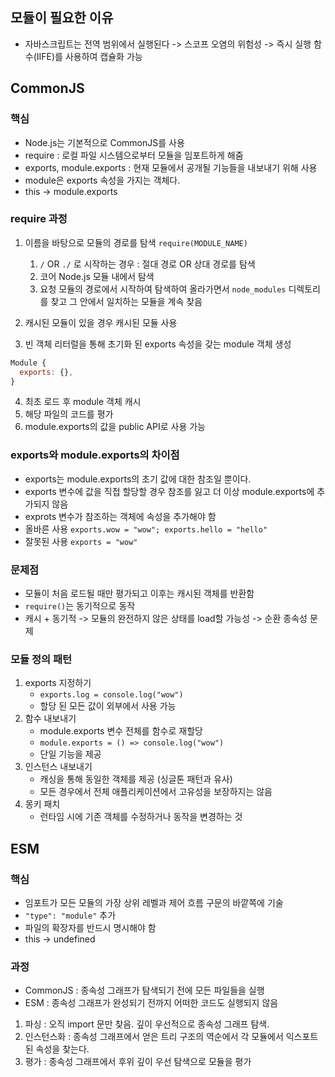 ## 모듈이 필요한 이유

- 자바스크립트는 전역 범위에서 실행된다 -> 스코프 오염의 위험성 -> 즉시 실행 함수(IIFE)를 사용하여 캡슐화 가능

## CommonJS

### 핵심

- Node.js는 기본적으로 CommonJS를 사용
- require : 로컬 파일 시스템으로부터 모듈을 임포트하게 해줌
- exports, module.exports : 현재 모듈에서 공개될 기능들을 내보내기 위해 사용
- module은 exports 속성을 가지는 객체다.
- this -> module.exports

### require 과정

1. 이름을 바탕으로 모듈의 경로를 탐색 `require(MODULE_NAME)`

   1. `/` OR `./` 로 시작하는 경우 : 절대 경로 OR 상대 경로를 탐색
   2. 코어 Node.js 모듈 내에서 탐색
   3. 요청 모듈의 경로에서 시작하여 탐색하여 올라가면서 `node_modules` 디렉토리를 찾고 그 안에서 일치하는 모듈을 계속 찾음

2. 캐시된 모듈이 있을 경우 캐시된 모듈 사용
3. 빈 객체 리터럴을 통해 초기화 된 exports 속성을 갖는 module 객체 생성

```javascript
Module {
  exports: {},
}
```

4. 최초 로드 후 module 객체 캐시
5. 해당 파일의 코드를 평가
6. module.exports의 값을 public API로 사용 가능

### exports와 module.exports의 차이점

- exports는 module.exports의 초기 값에 대한 참조일 뿐이다.
- exports 변수에 값을 직접 할당할 경우 참조를 잃고 더 이상 module.exports에 추가되지 않음
- exprots 변수가 참조하는 객체에 속성을 추가해야 함
- 올바른 사용 `exports.wow = "wow"; exports.hello = "hello"`
- 잘못된 사용 `exports = "wow"`

### 문제점

- 모듈이 처음 로드될 때만 평가되고 이후는 캐시된 객체를 반환함
- `require()`는 동기적으로 동작
- 캐시 + 동기적 -> 모듈의 완전하지 않은 상태를 load할 가능성 -> 순환 종속성 문제

### 모듈 정의 패턴

1. exports 지정하기
   - `exports.log = console.log("wow")`
   - 할당 된 모든 값이 외부에서 사용 가능
2. 함수 내보내기
   - module.exports 변수 전체를 함수로 재할당
   - `module.exports = () => console.log("wow")`
   - 단일 기능을 제공
3. 인스턴스 내보내기
   - 캐싱을 통해 동일한 객체를 제공 (싱글톤 패턴과 유사)
   - 모든 경우에서 전체 애플리케이션에서 고유성을 보장하지는 않음
4. 몽키 패치
   - 런타임 시에 기존 객체를 수정하거나 동작을 변경하는 것

## ESM

### 핵심

- 임포트가 모든 모듈의 가장 상위 레벨과 제어 흐름 구문의 바깥쪽에 기술
- `"type": "module"` 추가
- 파일의 확장자를 반드시 명시해야 함
- this -> undefined

### 과정

- CommonJS : 종속성 그래프가 탐색되기 전에 모든 파일들을 실행
- ESM : 종속성 그래프가 완성되기 전까지 어떠한 코드도 실행되지 않음

1. 파싱 : 오직 import 문만 찾음. 깊이 우선적으로 종속성 그래프 탐색.
2. 인스턴스화 : 종속성 그래프에서 얻은 트리 구조의 역순에서 각 모듈에서 익스포트된 속성을 찾는다.
3. 평가 : 종속성 그래프에서 후위 깊이 우선 탐색으로 모듈을 평가
